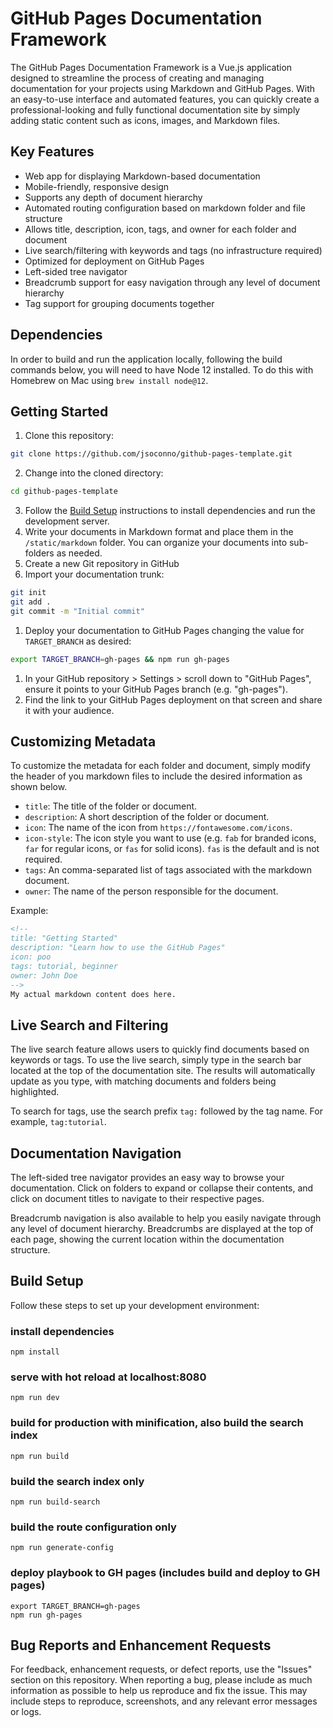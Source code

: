 # GitHub Pages Documentation Framework

The GitHub Pages Documentation Framework is a Vue.js application designed to streamline the process of creating and managing documentation for your projects using Markdown and GitHub Pages. With an easy-to-use interface and automated features, you can quickly create a professional-looking and fully functional documentation site by simply adding static content such as icons, images, and Markdown files.

## Key Features
 
- Web app for displaying Markdown-based documentation
- Mobile-friendly, responsive design
- Supports any depth of document hierarchy
- Automated routing configuration based on markdown folder and file structure
- Allows title, description, icon, tags, and owner for each folder and document
- Live search/filtering with keywords and tags (no infrastructure required)
- Optimized for deployment on GitHub Pages
- Left-sided tree navigator
- Breadcrumb support for easy navigation through any level of document hierarchy
- Tag support for grouping documents together

## Dependencies

In order to build and run the application locally, following the build commands below, you will need to have Node 12 installed.  To do this with Homebrew on Mac using `brew install node@12`.

## Getting Started

1. Clone this repository:
```bash
git clone https://github.com/jsoconno/github-pages-template.git
```
2. Change into the cloned directory:
```bash
cd github-pages-template
```
3. Follow the [Build Setup](#build-setup) instructions to install dependencies and run the development server.
4. Write your documents in Markdown format and place them in the `/static/markdown` folder. You can organize your documents into sub-folders as needed.
5. Create a new Git repository in GitHub
6. Import your documentation trunk:
```bash
git init
git add .
git commit -m "Initial commit"
```
1. Deploy your documentation to GitHub Pages changing the value for `TARGET_BRANCH` as desired:
```bash
export TARGET_BRANCH=gh-pages && npm run gh-pages
```
1. In your GitHub repository > Settings > scroll down to "GitHub Pages", ensure it points to your GitHub Pages branch (e.g. "gh-pages").
2. Find the link to your GitHub Pages deployment on that screen and share it with your audience.

## Customizing Metadata

To customize the metadata for each folder and document, simply modify the header of you markdown files to include the desired information as shown below.

- `title`: The title of the folder or document.
- `description`: A short description of the folder or document.
- `icon`: The name of the icon from `https://fontawesome.com/icons`.
- `icon-style`: The icon style you want to use (e.g. `fab` for branded icons, `far` for regular icons, or `fas` for solid icons).  `fas` is the default and is not required.
- `tags`: An comma-separated list of tags associated with the markdown document.
- `owner`: The name of the person responsible for the document.

Example:

```markdown
<!--
title: "Getting Started"
description: "Learn how to use the GitHub Pages"
icon: poo
tags: tutorial, beginner
owner: John Doe
-->
My actual markdown content does here.
```

## Live Search and Filtering

The live search feature allows users to quickly find documents based on keywords or tags. To use the live search, simply type in the search bar located at the top of the documentation site. The results will automatically update as you type, with matching documents and folders being highlighted.

To search for tags, use the search prefix `tag:` followed by the tag name.  For example, `tag:tutorial`.

## Documentation Navigation

The left-sided tree navigator provides an easy way to browse your documentation. Click on folders to expand or collapse their contents, and click on document titles to navigate to their respective pages.

Breadcrumb navigation is also available to help you easily navigate through any level of document hierarchy. Breadcrumbs are displayed at the top of each page, showing the current location within the documentation structure.

## Build Setup

Follow these steps to set up your development environment:

### install dependencies
```
npm install
```
### serve with hot reload at localhost:8080
```
npm run dev
```
### build for production with minification, also build the search index
```
npm run build
```
### build the search index only
```
npm run build-search
```
### build the route configuration only
```
npm run generate-config
```
### deploy playbook to GH pages (includes build and deploy to GH pages)
```
export TARGET_BRANCH=gh-pages
npm run gh-pages
```
## Bug Reports and Enhancement Requests

For feedback, enhancement requests, or defect reports, use the "Issues" section on this repository. When reporting a bug, please include as much information as possible to help us reproduce and fix the issue. This may include steps to reproduce, screenshots, and any relevant error messages or logs.



